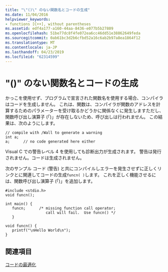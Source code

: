 ```yaml
---
title: "\"()\" のない関数名とコードの生成"
ms.date: 11/04/2016
helpviewer_keywords:
- functions [C++], without parentheses
ms.assetid: edf4a177-a160-44aa-8436-e077b5b27809
ms.openlocfilehash: 51be77dc8f4fe072ea6cc46dd51e38862649feda
ms.sourcegitcommit: 0ab61bc3d2b6cfbd52a16c6ab2b97a8ea1864f12
ms.translationtype: MT
ms.contentlocale: ja-JP
ms.lasthandoff: 04/23/2019
ms.locfileid: "62314599"
---
```

# <a name="using-function-name-without--produces-no-code"></a>"()" のない関数名とコードの生成

かっこを使用せず、プログラムで宣言された関数名を使用する場合、コンパイラはコードを生成しません。 これは、関数は、コンパイラが関数のアドレスを計算するためのパラメーターを受け取るかどうかに関係なくに発生しますただし、関数呼び出し演算子 (「)」が存在しないため、呼び出しは行われません。 この結果は、次のようにします。

```
// compile with /Wall to generate a warning
int a;
a;      // no code generated here either
```

Visual C での警告レベル 4 を使用しても診断出力が生成されます。 警告は発行されません。コードは生成されません。

次のサンプル コード (警告) と共にコンパイルしエラーを発生させずに正しくリンクとに関連してコードの生成`funcn( )`します。 これを正しく機能させるには、関数呼び出し演算子 (「)」を追加します。

```
#include <stdio.h>
void funcn();

int main() {
   funcn;      /* missing function call operator;
                  call will fail.  Use funcn() */
   }

void funcn() {
   printf("\nHello World\n");
}
```

## <a name="see-also"></a>関連項目

[コードの最適化](optimizing-your-code.md)
